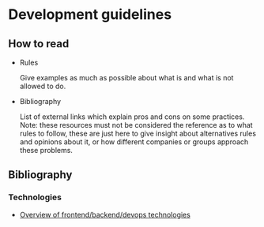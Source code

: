 # Development guidelines

## How to read

* Rules

    Give examples as much as possible about what is and what is not allowed to do.

* Bibliography

    List of external links which explain pros and cons on some practices.
    Note: these resources must not be considered the reference as to what rules to follow,
    these are just here to give insight about alternatives rules and opinions about it,
    or how different companies or groups approach these problems.

## Bibliography

### Technologies

* [Overview of frontend/backend/devops technologies](https://github.com/kamranahmedse/developer-roadmap)
